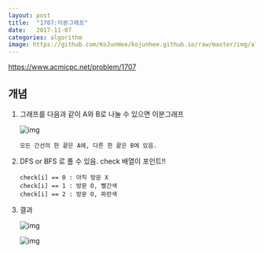 ```yaml
---
layout: post
title:  "1707:이분그래프"
date:   2017-11-07
categories: algorithm
image: https://github.com/KoJunHee/kojunhee.github.io/raw/master/img/algorithm.png
---
```



<https://www.acmicpc.net/problem/1707>

## 개념


1. 그래프를 다음과 같이 A와 B로 나눌 수 있으면 이분그래프

	![img](https://github.com/KoJunHee/kojunhee.github.io/raw/master/img/13.png)
	
	````
	모든 간선의 한 끝은 A에, 다른 한 끝은 B에 있음.
	````

2. DFS or BFS 로 풀 수 있음. check 배열이 포인트!! 

	````
	check[i] == 0 : 아직 방문 X
	check[i] == 1 : 방문 O, 빨간색
	check[i] == 2 : 방문 O, 파란색
	````
	
3. 결과

	![img](https://github.com/KoJunHee/kojunhee.github.io/raw/master/img/14.png)
	
	![img](https://github.com/KoJunHee/kojunhee.github.io/raw/master/img/15.png)




	


